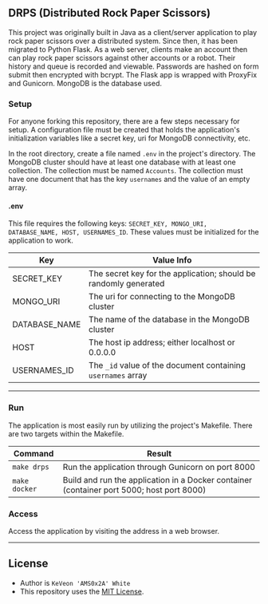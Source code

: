 
## DRPS (Distributed Rock Paper Scissors)

This project was originally built in Java as a client/server application to play rock paper scissors over a distributed system. Since then, it has been migrated to Python Flask. As a web server, clients make an account then can play rock paper scissors against other accounts or a robot. Their history and queue is recorded and viewable. Passwords are hashed on form submit then encrypted with bcrypt. The Flask app is wrapped with ProxyFix and Gunicorn. MongoDB is the database used.


### Setup

For anyone forking this repository, there are a few steps necessary for setup. A configuration file must be created that holds the application's initialization variables like a secret key, uri for MongoDB connectivity, etc.

In the root directory, create a file named ```.env``` in the project's directory.
The MongoDB cluster should have at least one database with at least one collection. The collection must be named ```Accounts```. The collection must have one document that has the key ```usernames``` and the value of an empty array.

#### .env

This file requires the following keys: ```SECRET_KEY, MONGO_URI, DATABASE_NAME, HOST, USERNAMES_ID```. These values must be initialized for the application to work.

| Key | Value Info |
|--|--|
| SECRET_KEY | The secret key for the application; should be randomly generated
| MONGO_URI | The uri for connecting to the MongoDB cluster
| DATABASE_NAME | The name of the database in the MongoDB cluster
| HOST | The host ip address; either localhost or 0.0.0.0
| USERNAMES_ID | The ```_id``` value of the document containing ```usernames``` array

---
### Run
The application is most easily run by utilizing the project's Makefile. There are two targets within the Makefile.

|Command | Result |
|--|--|
| `make drps` | Run the application through Gunicorn on port 8000 |
| `make docker` | Build and run the application in a Docker container (container port 5000; host port 8000) |

### Access
Access the application by visiting the address in a web browser.
  
---
## License
- Author is `KeVeon 'AMS0x2A' White`
- This repository uses the [MIT License](/LICENSE).
